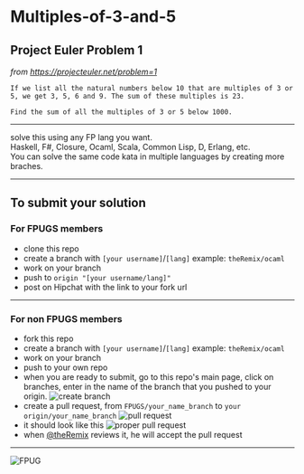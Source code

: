 # Multiples-of-3-and-5
## Project Euler Problem 1

_from https://projecteuler.net/problem=1_


````
If we list all the natural numbers below 10 that are multiples of 3 or 5, we get 3, 5, 6 and 9. The sum of these multiples is 23.

Find the sum of all the multiples of 3 or 5 below 1000.
````

----

solve this using any FP lang you want.  
Haskell, F#, Closure, Ocaml, Scala, Common Lisp, D, Erlang, etc.  
You can solve the same code kata in multiple languages by creating more braches.

----

## To submit your solution


### For FPUGS members

- clone this repo
- create a branch with `[your username]`/`[lang]` example: `theRemix/ocaml`
- work on your branch
- push to `origin "[your username/lang]"`
- post on Hipchat with the link to your fork url

----

### For non FPUGS members

- fork this repo
- create a branch with `[your username]`/`[lang]` example: `theRemix/ocaml`
- work on your branch
- push to your own repo
- when you are ready to submit, go to this repo's main page, click on branches, enter in the name of the branch that you pushed to your origin.  ![create branch](http://i.imgur.com/B5GZ0xC.png)
- create a pull request, from `FPUGS/your_name_branch` to `your origin/your_name_branch`  ![pull request](http://i.imgur.com/16CBVIC.png)
- it should look like this  ![proper pull request](http://i.imgur.com/9nk5H6o.png)
- when [@theRemix](https://github.com/theRemix) reviews it, he will accept the pull request  

----

![FPUG](http://i.imgur.com/hPTSxfA.png)